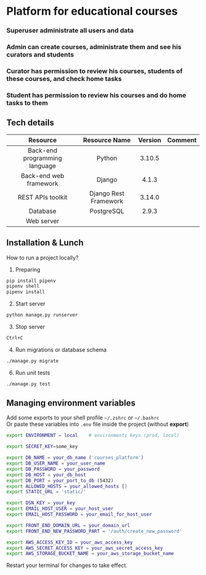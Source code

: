 # Platform for educational courses

### Superuser administrate all users and data
### Admin can create courses, administrate them and see his curators and students
### Curator has permission to review his courses, students of these courses, and check home tasks
### Student has permission to review his courses and do home tasks to them

## Tech details

|**Resource**|**Resource Name**|**Version**|**Comment**|
| :-: | :-: | :-: | :-: |
|Back-end programming language|Python|3.10.5||
|Back-end web framework|Django|4.1.3||
|REST APIs toolkit|Django Rest Framework|3.14.0||
|Database|PostgreSQL|2.9.3||
|Web server||||

## Installation & Lunch

How to run a project locally?

1. Preparing

```sh
pip install pipenv
pipenv shell
pipenv install
```

2. Start server

```sh
python manage.py runserver
```

3. Stop server

```sh
Ctrl+C
```

4. Run migrations or database schema 
```sh
./manage.py migrate
```
6. Run unit tests 

```sh
./manage.py test
```

## Managing environment variables

Add some exports to your shell profile `~/.zshrc` or `~/.bashrc`<br>
Or paste these variables into `.env` file inside the project (without **export**)

```sh
export ENVIRONMENT = local    # environments keys (prod, local)

export SECRET_KEY=some_key

export DB_NAME = your_db_name ('courses_platform')
export DB_USER_NAME = your_user_name
export DB_PASSWORD = your_password
export DB_HOST = your_db_host
export DB_PORT = your_port_to_db (5432)
export ALLOWED_HOSTS = your_allowed_hosts []
export STATIC_URL = 'static/'

export DSN_KEY = your_key
export EMAIL_HOST_USER = your_host_user
export EMAIL_HOST_PASSWORD = your_email_for_host_user

export FRONT_END_DOMAIN_URL = your_domain_url
export FRONT_END_NEW_PASSWORD_PART = '/auth/create_new_password'

export AWS_ACCESS_KEY_ID = your_aws_access_key
export AWS_SECRET_ACCESS_KEY = your_aws_secret_access_key
export AWS_STORAGE_BUCKET_NAME = your_aws_storage_bucket_name
```

Restart your terminal for changes to take effect.
